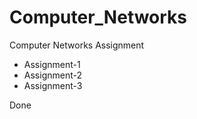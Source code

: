# Computer_Networks
Computer Networks Assignment

- Assignment-1
- Assignment-2
- Assignment-3

Done
